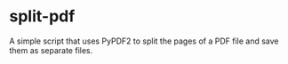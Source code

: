 # split-pdf
A simple script that uses PyPDF2 to split the pages of a PDF file and save them as separate files.
